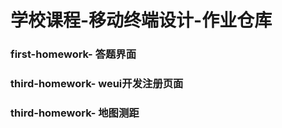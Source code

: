 # 学校课程-移动终端设计-作业仓库

### first-homework- 答题界面
### third-homework- weui开发注册页面
### third-homework- 地图测距
